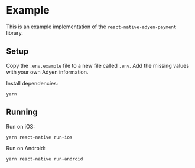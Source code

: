 # Example

This is an example implementation of the `react-native-adyen-payment` library.

## Setup

Copy the `.env.example` file to a new file called `.env`. Add the missing values with your own Adyen information.

Install dependencies:

```
yarn
```

## Running

Run on iOS:

```
yarn react-native run-ios
```

Run on Android:

```
yarn react-native run-android
```
